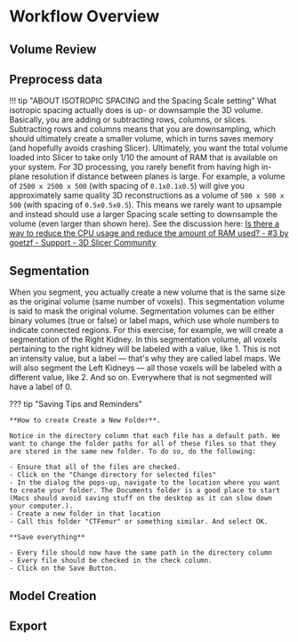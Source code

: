 # Workflow Overview

## Volume Review

## Preprocess data

!!! tip "ABOUT ISOTROPIC SPACING and the Spacing Scale setting"
    What isotropic spacing actually does is up- or downsample the 3D volume. Basically, you are adding or subtracting rows, columns, or slices. Subtracting rows and columns means that you are downsampling, which should ultimately create a smaller volume, which in turns saves memory (and hopefully avoids crashing Slicer). Ultimately, you want the total volume loaded into Slicer to take only 1/10 the amount of RAM that is available on your system. For 3D processing, you rarely benefit from having high in-plane resolution if distance between planes is large. For example, a volume of `2500 x 2500 x 500` (with spacing of `0.1x0.1x0.5`) will give you approximately same quality 3D reconstructions as a volume of `500 x 500 x 500` (with spacing of `0.5x0.5x0.5`). This means we rarely want to upsample and instead should use a larger Spacing scale setting to downsample the volume (even larger than shown here). See the discussion here: [Is there a way to reduce the CPU usage and reduce the amount of RAM used? - #3 by goetzf - Support - 3D Slicer Community](https://discourse.slicer.org/t/is-there-a-way-to-reduce-the-cpu-usage-and-reduce-the-amount-of-ram-used/3181/3)

## Segmentation

When you segment, you actually create a new volume that is the same size as the original volume (same number of voxels). This segmentation volume is said to mask the original volume. Segmentation volumes can be either binary volumes (true or false) or label maps, which use whole numbers to indicate connected regions. For this exercise, for example, we will create a segmentation of the Right Kidney. In this segmentation volume, all voxels pertaining to the right kidney will be labeled with a value, like 1. This is not an intensity value, but a label — that's why they are called label maps.  We will also segment the Left Kidneys — all those voxels will be labeled with a different value, like 2. And so on. Everywhere that is not segmented will have a label of 0.

??? tip "Saving Tips and Reminders"

    **How to create Create a New Folder**. 

    Notice in the directory column that each file has a default path. We want to change the folder paths for all of these files so that they are stored in the same new folder. To do so, do the following:

    - Ensure that all of the files are checked. 
    - Click on the "Change directory for selected files" 
    - In the dialog the pops-up, navigate to the location where you want to create your folder. The Documents folder is a good place to start (Macs should avoid saving stuff on the desktop as it can slow down your computer.).
    - Create a new folder in that location
    - Call this folder "CTFemur" or something similar. And select OK. 

    **Save everything**

    - Every file should now have the same path in the directory column 
    - Every file should be checked in the check column.
    - Click on the Save Button. 

## Model Creation

## Export
